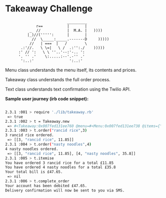 Takeaway Challenge
==================
```
                            _________
              r==           |       |
           _  //            |  M.A. |   ))))
          |_)//(''''':      |       |
            //  \_____:_____.-------D     )))))
           //   | ===  |   /        \
       .:'//.   \ \=|   \ /  .:'':./    )))))
      :' // ':   \ \ ''..'--:'-.. ':
      '. '' .'    \:.....:--'.-'' .'
       ':..:'                ':..:'

```

Menu class understands the menu itself, its contents and prices.

Takeaway class understands the full order process.

Text class understands text confirmation using the Twilio API.

**Sample user journey (irb code snippet):**

```bash

2.3.1 :001 > require './lib/takeaway.rb'
 => true
2.3.1 :002 > t = Takeaway.new
 => #<Takeaway:0x007fed131ee760 @menu=#<Menu:0x007fed131ee738 @items={"nasty noodles"=>8.95, "philthy pho"=>10.95, "rancid rice"=>3.95, "springy roll"=>4.95, "dirty duck"=>6.95, "caustic cake"=>5.95}>, @basket={}, @subtotal=[], @text_class=Text>
2.3.1 :003 > t.order("rancid rice",3)
3 rancid rice ordered.
 => [[3, "rancid rice", 11.85]]
2.3.1 :004 > t.order("nasty noodles",4)
4 nasty noodles ordered.
 => [[3, "rancid rice", 11.85], [4, "nasty noodles", 35.8]]
2.3.1 :005 > t.itemise
You have ordered 3 rancid rice for a total £11.85
You have ordered 4 nasty noodles for a total £35.8
Your total bill is £47.65.
 => nil
2.3.1 :006 > t.complete_order
Your account has been debited £47.65.
Delivery confirmation will now be sent to you via SMS.

```
